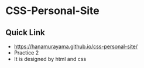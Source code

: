 # CSS-Personal-Site

## Quick Link
* https://hanamurayama.github.io/css-personal-site/
* Practice 2
* It is designed by html and css

